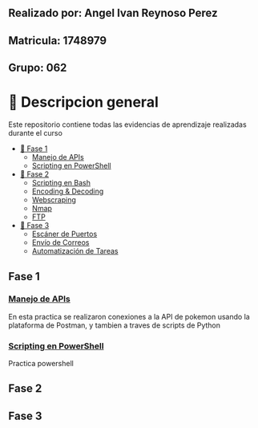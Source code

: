 ## Realizado por: Angel Ivan Reynoso Perez
## Matricula: 1748979
## Grupo: 062

# 📔 Descripcion general

Este repositorio contiene todas las evidencias de aprendizaje realizadas durante el curso

- [📔 Fase 1]()
	- [Manejo de APIs](./Manejo_de_APIs/README.md)
	- [Scripting en PowerShell](./scripting_powershell/README.md)
- [📔 Fase 2]()
	- [Scripting en Bash](./scripting_bash/README.md)
    - [Encoding & Decoding](./encoding_decoding/README.md)
    - [Webscraping](./webscraping/README.md)
    - [Nmap](./nmap/README.md)
    - [FTP](./FTP/README.md)
- [📔 Fase 3]()
	- [Escáner de Puertos](./escaner_de_puertos/README.md)
    - [Envío de Correos](./envio_de_correos/README.md)
    - [Automatización de Tareas](./automatizacion_tareas/README.md)


## Fase 1
### [Manejo de APIs](./Manejo_de_APIs/README.md)
En esta practica se realizaron conexiones a la API de pokemon usando la plataforma de Postman, y tambien a traves de scripts de Python

### [Scripting en PowerShell](./scripting_powershell/README.md)
Practica powershell

## Fase 2

## Fase 3
